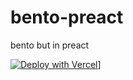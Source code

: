 # bento-preact

bento but in preact

[![Deploy with Vercel](https://vercel.com/button)](https://vercel.com/new/git/external?repository-url=https%3A%2F%2Fgithub.com%2FAAGaming00%2FBento)]
